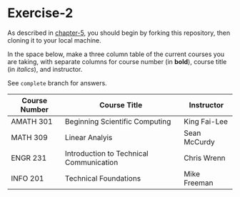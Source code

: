# Exercise-2

As described in [chapter-5](https://info201-s17.github.io/book/introduction-to-git-and-github.html), you should begin by forking this repository, then cloning it to your local machine.

In the space below, make a three column table of the current courses you are taking, with separate columns for course number (in **bold**), course title (in _italics_), and instructor.

See `complete` branch for answers.

| **Course Number** | **Course Title**                        | **Instructor** |
| ----------------- |  -------------------------------------- | -------------- |
| AMATH 301         | Beginning Scientific Computing          | King Fai-Lee   |
| MATH 309          | Linear Analyis                          | Sean McCurdy   |
| ENGR 231          | Introduction to Technical Communication | Chris Wrenn    |
| INFO 201          | Technical Foundations                   | Mike Freeman   |
